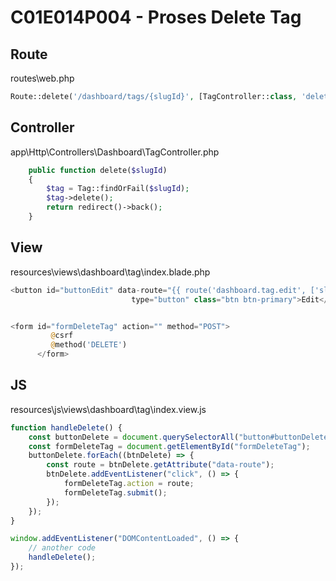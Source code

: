 # C01E014P004 - Proses Delete Tag

## Route

routes\web.php

```php
Route::delete('/dashboard/tags/{slugId}', [TagController::class, 'delete'])->name('dashboard.tag.delete');
```

## Controller

app\Http\Controllers\Dashboard\TagController.php

```php
    public function delete($slugId)
    {
        $tag = Tag::findOrFail($slugId);
        $tag->delete();
        return redirect()->back();
    }
```

## View

resources\views\dashboard\tag\index.blade.php

```php
<button id="buttonEdit" data-route="{{ route('dashboard.tag.edit', ['slugId' => $tag->id]) }}"
                           type="button" class="btn btn-primary">Edit</button>


<form id="formDeleteTag" action="" method="POST">
         @csrf
         @method('DELETE')
      </form>
```

## JS

resources\js\views\dashboard\tag\index.view.js

```js
function handleDelete() {
    const buttonDelete = document.querySelectorAll("button#buttonDelete");
    const formDeleteTag = document.getElementById("formDeleteTag");
    buttonDelete.forEach((btnDelete) => {
        const route = btnDelete.getAttribute("data-route");
        btnDelete.addEventListener("click", () => {
            formDeleteTag.action = route;
            formDeleteTag.submit();
        });
    });
} 
```

```js
window.addEventListener("DOMContentLoaded", () => {
    // another code
    handleDelete();
});
```


